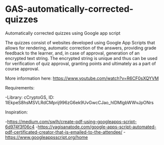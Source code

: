 # GAS-automatically-corrected-quizzes
Automatically corrected quizzes using Google app script

The quizzes consist of websites developed using Google App Scripts that allows for rendering, automatic correction of the answers, providing grade feedback to the learner, and, in case of approval, generation of an encrypted text string. The encrypted string is unique and thus can be used for verification of quiz approval, granting points and ultimately as a part of course approval.

More information here: https://www.youtube.com/watch?v=R6CF0sXQYVM

Requirements:

-Library: cCryptoGS, ID: 1IEkpeS8hsMSVLRdCMprij996zG6ek9UvGwcCJao_hlDMlgbWWvJpONrs

Inspiration:

-https://medium.com/swlh/create-pdf-using-googleapps-script-6d974f3f06c4
-https://yagisanatode.com/google-apps-script-automated-pdf-certificated-creator-that-is-emailed-to-the-attendee/
-https://www.googleappsscript.org/home
